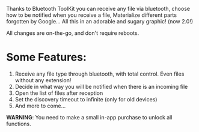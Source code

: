 Thanks to Bluetooth ToolKit you can receive any file via bluetooth, choose how to be notified when you receive a file, Materialize different parts forgotten by Google... All this in an adorable and sugary graphic! (now 2.0!)

All changes are on-the-go, and don't require reboots.

# Some Features:
1. Receive any file type through bluetooth, with total control. Even files without any extension!
2. Decide in what way you will be notified when there is an incoming file
3. Open the list of files after reception
4. Set the discovery timeout to infinite (only for old devices)
5. And more to come...

**WARNING**: You need to make a small in-app purchase to unlock all functions.
